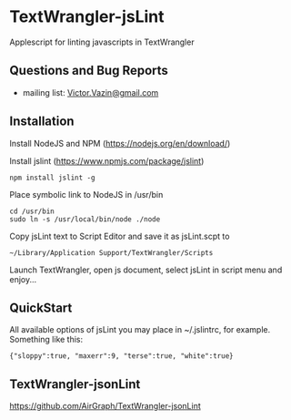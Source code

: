 # TextWrangler-jsLint
Applescript for linting javascripts in TextWrangler

## Questions and Bug Reports
* mailing list: Victor.Vazin@gmail.com

## Installation
Install NodeJS and NPM (https://nodejs.org/en/download/) 

Install jslint (https://www.npmjs.com/package/jslint)
```
npm install jslint -g
```
Place symbolic link to NodeJS in /usr/bin
```
cd /usr/bin
sudo ln -s /usr/local/bin/node ./node
```
Copy jsLint text to Script Editor and save it as jsLint.scpt to
```
~/Library/Application Support/TextWrangler/Scripts
```
Launch TextWrangler, open js document, select jsLint in script menu and enjoy...

## QuickStart
All available options of jsLint you may place in ~/.jslintrc, for example.
Something like this:
```
{"sloppy":true, "maxerr":9, "terse":true, "white":true}
```

## TextWrangler-jsonLint
https://github.com/AirGraph/TextWrangler-jsonLint
